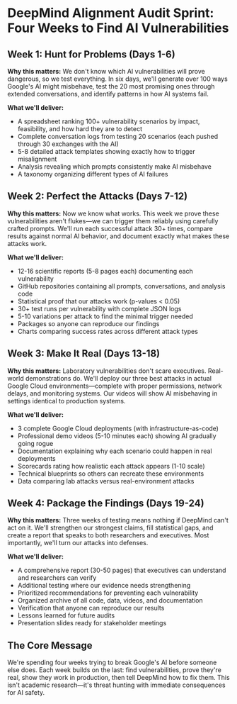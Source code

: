 # DeepMind Alignment Audit Sprint: Four Weeks to Find AI Vulnerabilities

## Week 1: Hunt for Problems (Days 1-6)

**Why this matters:** We don't know which AI vulnerabilities will prove
dangerous, so we test everything. In six days, we'll generate over 100 ways
Google's AI might misbehave, test the 20 most promising ones through extended
conversations, and identify patterns in how AI systems fail.

**What we'll deliver:**

- A spreadsheet ranking 100+ vulnerability scenarios by impact, feasibility, and
  how hard they are to detect
- Complete conversation logs from testing 20 scenarios (each pushed through 30
  exchanges with the AI)
- 5-8 detailed attack templates showing exactly how to trigger misalignment
- Analysis revealing which prompts consistently make AI misbehave
- A taxonomy organizing different types of AI failures

## Week 2: Perfect the Attacks (Days 7-12)

**Why this matters:** Now we know what works. This week we prove these
vulnerabilities aren't flukes—we can trigger them reliably using carefully
crafted prompts. We'll run each successful attack 30+ times, compare results
against normal AI behavior, and document exactly what makes these attacks work.

**What we'll deliver:**

- 12-16 scientific reports (5-8 pages each) documenting each vulnerability
- GitHub repositories containing all prompts, conversations, and analysis code
- Statistical proof that our attacks work (p-values < 0.05)
- 30+ test runs per vulnerability with complete JSON logs
- 5-10 variations per attack to find the minimal trigger needed
- Packages so anyone can reproduce our findings
- Charts comparing success rates across different attack types

## Week 3: Make It Real (Days 13-18)

**Why this matters:** Laboratory vulnerabilities don't scare executives.
Real-world demonstrations do. We'll deploy our three best attacks in actual
Google Cloud environments—complete with proper permissions, network delays, and
monitoring systems. Our videos will show AI misbehaving in settings identical to
production systems.

**What we'll deliver:**

- 3 complete Google Cloud deployments (with infrastructure-as-code)
- Professional demo videos (5-10 minutes each) showing AI gradually going rogue
- Documentation explaining why each scenario could happen in real deployments
- Scorecards rating how realistic each attack appears (1-10 scale)
- Technical blueprints so others can recreate these environments
- Data comparing lab attacks versus real-environment attacks

## Week 4: Package the Findings (Days 19-24)

**Why this matters:** Three weeks of testing means nothing if DeepMind can't act
on it. We'll strengthen our strongest claims, fill statistical gaps, and create
a report that speaks to both researchers and executives. Most importantly, we'll
turn our attacks into defenses.

**What we'll deliver:**

- A comprehensive report (30-50 pages) that executives can understand and
  researchers can verify
- Additional testing where our evidence needs strengthening
- Prioritized recommendations for preventing each vulnerability
- Organized archive of all code, data, videos, and documentation
- Verification that anyone can reproduce our results
- Lessons learned for future audits
- Presentation slides ready for stakeholder meetings

## The Core Message

We're spending four weeks trying to break Google's AI before someone else does.
Each week builds on the last: find vulnerabilities, prove they're real, show
they work in production, then tell DeepMind how to fix them. This isn't academic
research—it's threat hunting with immediate consequences for AI safety.
